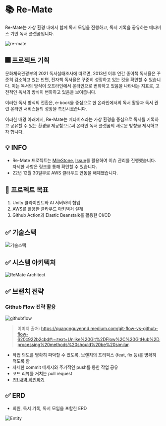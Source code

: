 # 📚 Re-Mate
Re-Mate는 가상 환경 내에서 함께 독서 모임을 진행하고, 독서 기록을 공유하는 메타버스 기반 독서 플랫폼입니다.


![re-mate](https://user-images.githubusercontent.com/85207194/207511293-c11478ae-7cdf-4536-a6a2-70d5d0d6f6b5.jpg)

## 🎆 프로젝트 기획
 문화체육관광부의 2021 독서실태조사에 따르면, 2013년 이후 연간 종이책 독서율은 꾸준히 감소하고 있는 반면,
전자책 독서율은 꾸준히 성장하고 있는 것을 확인할 수 있습니다. 이는 독서의 방식이 오프라인에서 온라인으로 변화하고 있음을 나타내는 지표로, 
고전적인 독서의 방식이 변화하고 있음을 보여줍니다.

이러한 독서 방식의 전환은, e-book을 중심으로 한 온라인에서의 독서 활동과 
독서 관련 온라인 서비스들의 성장을 촉진시켰습니다.

이러한 배경 아래에서, Re-Mate는 메타버스라는 가상 환경을 중심으로 독서를 기록하고 공유할 수 있는
환경을 제공함으로써 온라인 독서 플랫폼의 새로운 방향을 제시하고자 합니다.


## 💡 INFO
- Re-Mate 프로젝트는 [MileStone](https://github.com/TheHabit/the-habit-spring-server/milestones), [Issue](https://github.com/TheHabit/the-habit-spring-server/issues)를 활용하여 이슈 관리를 진행했습니다. 자세한 사항은 링크를 통해 확인할 수 있습니다.
- 22년 12월 30일부로 AWS 클라우드 연동을 해제했습니다.

## 📝 프로젝트 목표
1. Unity 클라이언트와 AI 서버와의 협업
2. AWS를 활용한 클라우드 아키텍처 설계
3. Github Action과 Elastic Beanstalk를 활용한 CI/CD


## ✅ 기술스택
![기술스택](https://user-images.githubusercontent.com/75306582/204977701-270a5947-1ae3-4939-b96f-319ba97586e5.jpg)

## ✅ 시스템 아키텍처 
![ReMate Architect](https://user-images.githubusercontent.com/75306582/204968887-27244572-da7e-4883-9c90-4471326b36fd.png)

## ✅ 브랜치 전략
### Github Flow 전략 활용
![githubflow](https://user-images.githubusercontent.com/85207194/204445038-50e832b9-7440-47a9-9778-8b17d1c616c5.png)
> 이미지 출처: https://quangnguyennd.medium.com/git-flow-vs-github-flow-620c922b2cbd#:~:text=Unlike%20Git%2DFlow%2C%20GitHub%2D,processing%20methods%20should%20be%20similar. 
+ 작업 의도를 명확히 파악할 수 있도록, 브랜치의 프리픽스 (feat, fix 등)를 명확히 적도록 함
+ 자세한 commit 메세지와 주기적인 push를 통한 작업 공유
+ 코드 리뷰를 거치는 pull request
+ [PR 내역 확인하기](https://github.com/TheHabit/the-habit-spring-server/pulls?q=is%3Apr+is%3Aclosed)

## ✅ ERD
+ 회원, 독서 기록, 독서 모임을 포함한 ERD

![Entity](https://user-images.githubusercontent.com/75306582/210039291-29ca4bdc-2394-4922-9d8c-ec8e0acb1315.png)
